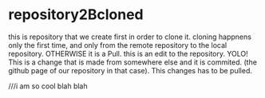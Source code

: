 # repository2Bcloned
this is repository that we create first in order to clone it. cloning happnens only the first time, and only from the remote repository to the local repository. OTHERWISE it is a Pull.
this is an edit to the repository. YOLO!
This is a change that is made from somewhere else and it is commited. (the github page of our repository in that case). This changes has to be pulled.

///i am so cool
 blah blah
